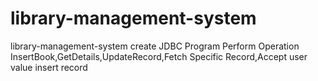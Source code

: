 # library-management-system
library-management-system  create JDBC Program Perform Operation
InsertBook,GetDetails,UpdateRecord,Fetch Specific Record,Accept user value insert record
